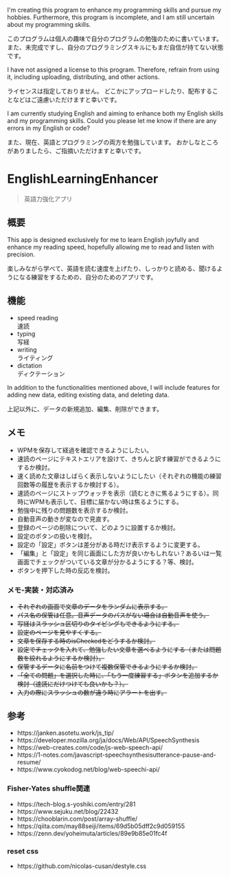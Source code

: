<p>I'm creating this program to enhance my programming skills and pursue my hobbies.
Furthermore, this program is incomplete, and I am still uncertain about my programming skills.</p>
<p>このプログラムは個人の趣味で自分のプログラムの勉強のために書いています。
また、未完成ですし、自分のプログラミングスキルにもまだ自信が持てない状態です。</p>

<p>I have not assigned a license to this program.
Therefore, refrain from using it, including uploading, distributing, and other actions.</p>
<p>ライセンスは指定しておりません。
どこかにアップロードしたり、配布することなどはご遠慮いただけますと幸いです。</p>

<p>I am currently studying English and aiming to enhance both my English skills and my programming skills.
Could you please let me know if there are any errors in my English or code?</p>
<p>また、現在、英語とプログラミングの両方を勉強しています。
おかしなところがありましたら、ご指摘いただけますと幸いです。</p>

# EnglishLearningEnhancer
> 英語力強化アプリ

## 概要
<p>This app is designed exclusively for me to learn English joyfully and enhance my reading speed, hopefully allowing me to read and listen with precision.</p>
<p>楽しみながら学べて、英語を読む速度を上げたり、しっかりと読める、聞けるようになる練習をするための、自分のためのアプリです。</p>

## 機能
<ul>
<li>speed reading<br>速読</li>
<li>typing<br>写経</li>
<li>writing<br>ライティング</li>
<li>dictation<br>ディクテーション</li>
</ul>

<p>In addition to the functionalities mentioned above, I will include features for adding new data, editing existing data, and deleting data.</p>
<p>上記以外に、データの新規追加、編集、削除ができます。</p>

## メモ
<ul>
<li>WPMを保存して経過を確認できるようにしたい。</li>
<li>速読のページにテキストエリアを設けて、きちんと訳す練習ができるようにするか検討。</li>
<li>速く読めた文章はしばらく表示しないようにしたい（それぞれの機能の練習回数等の履歴を表示するか検討する）。</li>
<li>速読のページにストップウォッチを表示（読むときに焦るようにする）。同時にWPMも表示して、目標に届かない時は焦るようにする。</li>
<li>勉強中に残りの問題数を表示するか検討。</li>
<li>自動音声の動きが変なので見直す。</li>
<li>登録のページの削除について、どのように設置するか検討。</li>
<li>設定のボタンの扱いを検討。</li>
<li>設定の「設定」ボタンは差分がある時だけ表示するように変更する。</li>
<li>「編集」と「設定」を同じ画面にした方が良いかもしれない？あるいは一覧画面でチェックがついている文章が分かるようにする？等、検討。</li>
<li>ボタンを押下した時の反応を検討。</li>
</ul>

### メモ-実装・対応済み
<ul>
<li><s>それぞれの画面で文章のデータをランダムに表示する。</s></li>
<li><s>パス名の保管は任意。音声データのパスがない場合は自動音声を使う。</s></li>
<li><s>写経はスラッシュ区切りのタイピングもできるようにする。</s></li>
<li><s>設定のページを見やすくする。</s></li>
<li><s>文章を保存する時のisCheckedをどうするか検討。</s></li>
<li><s>設定でチェックを入れて、勉強したい文章を選べるようにする（または問題数を絞れるようにするか検討）。</s></li>
<li><s>保管するデータに名前をつけて複数保管できるようにするか検討。</s></li>
<li><s>「全ての問題」を選択した時に、「もう一度練習する」ボタンを追加するか検討（速読にだけつけても良いかも？）。</s></li>
<li><s>入力の際にスラッシュの数が違う時にアラートを出す。</s></li>
</ul>

## 参考
<ul>
<li>https://janken.asotetu.work/js_tip/</li>
<li>https://developer.mozilla.org/ja/docs/Web/API/SpeechSynthesis</li>
<li>https://web-creates.com/code/js-web-speech-api/</li>
<li>https://1-notes.com/javascript-speechsynthesisutterance-pause-and-resume/</li>
<li>https://www.cyokodog.net/blog/web-speechi-api/</li>
</ul>

### Fisher-Yates shuffle関連 
<ul>
<li>https://tech-blog.s-yoshiki.com/entry/281</li>
<li>https://www.sejuku.net/blog/22432</li>
<li>https://chooblarin.com/post/array-shuffle/</li>
<li>https://qiita.com/may88seiji/items/69d5b05dff2c9d059155</li>
<li>https://zenn.dev/yoheimuta/articles/89e9b85e01fc4f</li>
</ul>

### reset css
<ul>
<li>https://github.com/nicolas-cusan/destyle.css</li>
</ul>